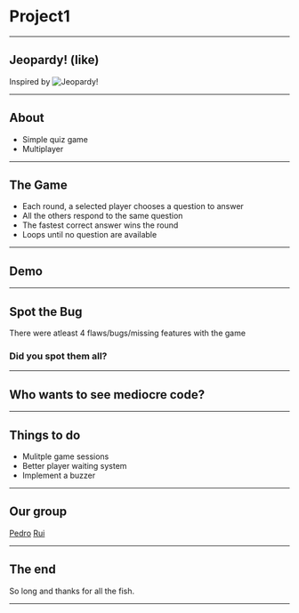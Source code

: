 # Project1

---

## Jeopardy! (like)

Inspired by
![Jeopardy!](https://static.wikia.nocookie.net/gameshows/images/0/03/Jeopardy%21_1984.JPG/revision/latest?cb=20231027004918)

--- 

## About

- Simple quiz game
- Multiplayer

---

## The Game

- Each round, a selected player chooses a question to answer
- All the others respond to the same question
- The fastest correct answer wins the round
- Loops until no question are available

---

## Demo

---

## Spot the Bug

There were atleast 4 flaws/bugs/missing features with the game

### Did you spot them all?

---
## Who wants to see mediocre code?

---

## Things to do

- Mulitple game sessions
- Better player waiting system
- Implement a buzzer

---

## Our group

[Pedro](https://github.com/nuntera)
[Rui](https://github.com/rui-tx)

---

## The end

So long and thanks for all the fish.

---

